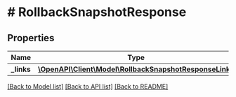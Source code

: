 # # RollbackSnapshotResponse

## Properties

Name | Type | Description | Notes
------------ | ------------- | ------------- | -------------
**_links** | [**\OpenAPI\Client\Model\RollbackSnapshotResponseLinks**](RollbackSnapshotResponseLinks.md) |  |

[[Back to Model list]](../../README.md#models) [[Back to API list]](../../README.md#endpoints) [[Back to README]](../../README.md)

